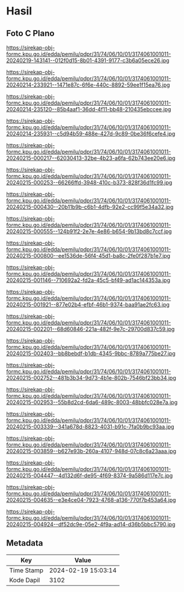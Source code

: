 # Hasil

## Foto C Plano

https://sirekap-obj-formc.kpu.go.id/edda/pemilu/pdpr/31/74/06/10/01/3174061001011-20240219-143141--012f0d15-8b01-4391-9177-c3b6a05ece26.jpg

https://sirekap-obj-formc.kpu.go.id/edda/pemilu/pdpr/31/74/06/10/01/3174061001011-20240214-233921--1471e87c-6f6e-440c-8892-59ee1f15ea76.jpg

https://sirekap-obj-formc.kpu.go.id/edda/pemilu/pdpr/31/74/06/10/01/3174061001011-20240214-235120--85b4aaf1-36dd-4f11-bb48-210435ebccee.jpg

https://sirekap-obj-formc.kpu.go.id/edda/pemilu/pdpr/31/74/06/10/01/3174061001011-20240214-235931--c5d94b59-488e-427d-9c89-0be36f6cefe4.jpg

https://sirekap-obj-formc.kpu.go.id/edda/pemilu/pdpr/31/74/06/10/01/3174061001011-20240215-000217--62030413-32be-4b23-a6fa-62b743ee20e6.jpg

https://sirekap-obj-formc.kpu.go.id/edda/pemilu/pdpr/31/74/06/10/01/3174061001011-20240215-000253--66266ffd-3948-410c-b373-828f36d1fc99.jpg

https://sirekap-obj-formc.kpu.go.id/edda/pemilu/pdpr/31/74/06/10/01/3174061001011-20240215-000430--20b11b9b-c6b1-4dfb-92e2-cc99f5e34a32.jpg

https://sirekap-obj-formc.kpu.go.id/edda/pemilu/pdpr/31/74/06/10/01/3174061001011-20240215-000555--124b91f2-2e7e-4e86-b654-9b13bd8c7ccf.jpg

https://sirekap-obj-formc.kpu.go.id/edda/pemilu/pdpr/31/74/06/10/01/3174061001011-20240215-000800--ee1536de-56f4-45d1-ba8c-2fe0f287b1e7.jpg

https://sirekap-obj-formc.kpu.go.id/edda/pemilu/pdpr/31/74/06/10/01/3174061001011-20240215-001146--710692a2-fd2a-45c5-bf49-ad1ac144353a.jpg

https://sirekap-obj-formc.kpu.go.id/edda/pemilu/pdpr/31/74/06/10/01/3174061001011-20240215-001921--877e02b4-efbf-46b1-9374-baa91ae2fc63.jpg

https://sirekap-obj-formc.kpu.go.id/edda/pemilu/pdpr/31/74/06/10/01/3174061001011-20240215-002201--68d60846-221a-482f-9e7c-29700d837c59.jpg

https://sirekap-obj-formc.kpu.go.id/edda/pemilu/pdpr/31/74/06/10/01/3174061001011-20240215-002403--bb8bebdf-b1db-4345-9bbc-8789a775be27.jpg

https://sirekap-obj-formc.kpu.go.id/edda/pemilu/pdpr/31/74/06/10/01/3174061001011-20240215-002752--481b3b34-9d73-4b1e-802b-7546bf23bb34.jpg

https://sirekap-obj-formc.kpu.go.id/edda/pemilu/pdpr/31/74/06/10/01/3174061001011-20240215-002953--55b8d2cd-6da6-489c-8003-48bbfc028e7a.jpg

https://sirekap-obj-formc.kpu.go.id/edda/pemilu/pdpr/31/74/06/10/01/3174061001011-20240215-003339--341a678d-8823-4031-b91c-7fa0b9bc93aa.jpg

https://sirekap-obj-formc.kpu.go.id/edda/pemilu/pdpr/31/74/06/10/01/3174061001011-20240215-003859--b627e93b-260a-4107-948d-07c8c6a23aaa.jpg

https://sirekap-obj-formc.kpu.go.id/edda/pemilu/pdpr/31/74/06/10/01/3174061001011-20240215-004447--4d132d6f-de95-4f69-8374-9a586d117e7c.jpg

https://sirekap-obj-formc.kpu.go.id/edda/pemilu/pdpr/31/74/06/10/01/3174061001011-20240215-004635--e3e4ce04-7923-4768-a136-770f7b453a64.jpg

https://sirekap-obj-formc.kpu.go.id/edda/pemilu/pdpr/31/74/06/10/01/3174061001011-20240215-004924--df52dc9e-05e2-4f9a-ad14-d36b5bbc5790.jpg


## Metadata

| Key        | Value               |
| ---------- | ------------------- |
| Time Stamp | 2024-02-19 15:03:14 |
| Kode Dapil | 3102                |




